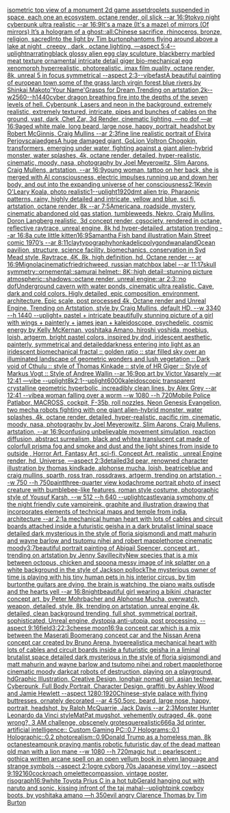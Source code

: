 [isometric top view of a monument 2d game asset](https://www.ebank.nz/aiartgenerator?category=isometric%2520top%2520view%2520of%2520a%2520monument%25202d%2520game%2520asset)[droplets suspended in space, each one an ecosystem, octane render, oil slick --ar 16:9](https://www.ebank.nz/aiartgenerator?category=droplets%2520suspended%2520in%2520space%2C%2520each%2520one%2520an%2520ecosystem%2C%2520octane%2520render%2C%2520oil%2520slick%2520--ar%252016%3A9)[tokyo night cyberpunk ultra realistic --ar 16:9](https://www.ebank.nz/aiartgenerator?category=tokyo%2520night%2520cyberpunk%2520ultra%2520realistic%2520--ar%252016%3A9)[It's a maze (It's a maze) of mirrors (Of mirrors) It’s a hologram of a ghost](https://www.ebank.nz/aiartgenerator?category=It%27s%2520a%2520maze%2520%28It%27s%2520a%2520maze%29%2520of%2520mirrors%2520%28Of%2520mirrors%29%2520It%E2%80%99s%2520a%2520hologram%2520of%2520a%2520ghost)[::](https://www.ebank.nz/aiartgenerator?category=%3A%3A)[all:Chinese sacrifice, rhinoceros, bronze, religion, sacred](https://www.ebank.nz/aiartgenerator?category=all%3AChinese%2520sacrifice%2C%2520rhinoceros%2C%2520bronze%2C%2520religion%2C%2520sacred)[Into the light by Tim burton](https://www.ebank.nz/aiartgenerator?category=Into%2520the%2520light%2520by%2520Tim%2520burton)[phantoms flying around above a lake at night , creepy , dark , octane lighting, —aspect 5:4](https://www.ebank.nz/aiartgenerator?category=phantoms%2520flying%2520around%2520above%2520a%2520lake%2520at%2520night%2520%2C%2520creepy%2520%2C%2520dark%2520%2C%2520octane%2520lighting%2C%2520%E2%80%94aspect%25205%3A4)[--uplight](https://www.ebank.nz/aiartgenerator?category=--uplight)[narrating](https://www.ebank.nz/aiartgenerator?category=narrating)[black glossy alien egg clay sculpture, blackberry marbled meat texture ornamental intricate detail giger bio-mechanical  egg xenomorph  hyperrealistic, photorealistic, imax film quality, octane render, 8k, unreal 5 in focus symmetrical --aspect 2:3](https://www.ebank.nz/aiartgenerator?category=black%2520glossy%2520alien%2520egg%2520clay%2520sculpture%2C%2520blackberry%2520marbled%2520meat%2520texture%2520ornamental%2520intricate%2520detail%2520giger%2520bio-mechanical%2520%2520egg%2520xenomorph%2520%2520hyperrealistic%2C%2520photorealistic%2C%2520imax%2520film%2520quality%2C%2520octane%2520render%2C%25208k%2C%2520unreal%25205%2520in%2520focus%2520symmetrical%2520--aspect%25202%3A3)[--vibefast](https://www.ebank.nz/aiartgenerator?category=--vibefast)[A beautiful painting of european town,some of the grass,larch virgin forest,blue rivers,by Shinkai Makoto'Your Name'Grasps for Dream,Trending on artstation,2k--w2560--h1440](https://www.ebank.nz/aiartgenerator?category=A%2520beautiful%2520painting%2520of%2520european%2520town%2Csome%2520of%2520the%2520grass%2Clarch%2520virgin%2520forest%2Cblue%2520rivers%2Cby%2520Shinkai%2520Makoto%27Your%2520Name%27Grasps%2520for%2520Dream%2CTrending%2520on%2520artstation%2C2k--w2560--h1440)[cyber dragon breathing fire into the depths of the seven levels of hell. Cyberpunk, Lasers and neon in the background, extremely realistic, extremely textured, intricate, pipes and bunches of cables on the ground, vast, dark ,Chet Zar, 3d Render, cinematic lighting, —no dof —ar 16:9](https://www.ebank.nz/aiartgenerator?category=cyber%2520dragon%2520breathing%2520fire%2520into%2520the%2520depths%2520of%2520the%2520seven%2520levels%2520of%2520hell.%2520Cyberpunk%2C%2520Lasers%2520and%2520neon%2520in%2520the%2520background%2C%2520extremely%2520realistic%2C%2520extremely%2520textured%2C%2520intricate%2C%2520pipes%2520and%2520bunches%2520of%2520cables%2520on%2520the%2520ground%2C%2520vast%2C%2520dark%2520%2CChet%2520Zar%2C%25203d%2520Render%2C%2520cinematic%2520lighting%2C%2520%E2%80%94no%2520dof%2520%E2%80%94ar%252016%3A9)[aged white male, long beard, large nose, happy, portrait, headshot by Robert McGinnis, Craig Mullins --ar 2:3](https://www.ebank.nz/aiartgenerator?category=aged%2520white%2520male%2C%2520long%2520beard%2C%2520large%2520nose%2C%2520happy%2C%2520portrait%2C%2520headshot%2520by%2520Robert%2520McGinnis%2C%2520Craig%2520Mullins%2520--ar%25202%3A3)[fine line realistic portrait of Elvira Perjovscaia](https://www.ebank.nz/aiartgenerator?category=fine%2520line%2520realistic%2520portrait%2520of%2520Elvira%2520Perjovscaia)[edges](https://www.ebank.nz/aiartgenerator?category=edges)[A huge damaged giant, GoLion Voltron Chogokin, transformers, emerging under water, fighting against a giant alien-hybrid monster, water splashes, 4k, octane render, detailed, hyper-realistic, cinematic, moody, nasa, photography by Joel Meyerowitz, Slim Aarons, Craig Mullens, artstation, --ar 16:9](https://www.ebank.nz/aiartgenerator?category=A%2520huge%2520damaged%2520giant%2C%2520GoLion%2520Voltron%2520Chogokin%2C%2520transformers%2C%2520emerging%2520under%2520water%2C%2520fighting%2520against%2520a%2520giant%2520alien-hybrid%2520monster%2C%2520water%2520splashes%2C%25204k%2C%2520octane%2520render%2C%2520detailed%2C%2520hyper-realistic%2C%2520cinematic%2C%2520moody%2C%2520nasa%2C%2520photography%2520by%2520Joel%2520Meyerowitz%2C%2520Slim%2520Aarons%2C%2520Craig%2520Mullens%2C%2520artstation%2C%2520--ar%252016%3A9)[young woman, tattoo on her back, she is merged with AI consciousness, electric impulses running up and down her body, and out into the expanding universe of her consciousness](https://www.ebank.nz/aiartgenerator?category=young%2520woman%2C%2520tattoo%2520on%2520her%2520back%2C%2520she%2520is%2520merged%2520with%2520AI%2520consciousness%2C%2520electric%2520impulses%2520running%2520up%2520and%2520down%2520her%2520body%2C%2520and%2520out%2520into%2520the%2520expanding%2520universe%2520of%2520her%2520consciousness)[2:1](https://www.ebank.nz/aiartgenerator?category=2%3A1)[Kevin O'Leary Koala, photo realistic](https://www.ebank.nz/aiartgenerator?category=Kevin%2520O%27Leary%2520Koala%2C%2520photo%2520realistic)[1](https://www.ebank.nz/aiartgenerator?category=1)[--uplight](https://www.ebank.nz/aiartgenerator?category=--uplight)[1920](https://www.ebank.nz/aiartgenerator?category=1920)[dmt alien trip, Pharaonic patterns, rainy, highly detailed and intricate, yellow and blue, sci fi, artstation, octane render, 8k --ar 7:5](https://www.ebank.nz/aiartgenerator?category=dmt%2520alien%2520trip%2C%2520Pharaonic%2520patterns%2C%2520rainy%2C%2520highly%2520detailed%2520and%2520intricate%2C%2520yellow%2520and%2520blue%2C%2520sci%2520fi%2C%2520artstation%2C%2520octane%2520render%2C%25208k%2520--ar%25207%3A5)[Americana, roadside, mystery, cinematic abandoned old gas station, tumbleweeds, Nekro, Craig Mullins, Doron Langberg realistic, 3d concept render, cgsociety, rendered in octane, reflective raytrace, unreal engine, 8k hd hyper-detailed, artstation trending --ar 16:8](https://www.ebank.nz/aiartgenerator?category=Americana%2C%2520roadside%2C%2520mystery%2C%2520cinematic%2520abandoned%2520old%2520gas%2520station%2C%2520tumbleweeds%2C%2520Nekro%2C%2520Craig%2520Mullins%2C%2520Doron%2520Langberg%2520realistic%2C%25203d%2520concept%2520render%2C%2520cgsociety%2C%2520rendered%2520in%2520octane%2C%2520reflective%2520raytrace%2C%2520unreal%2520engine%2C%25208k%2520hd%2520hyper-detailed%2C%2520artstation%2520trending%2520--ar%252016%3A8)[a cute little kitten](https://www.ebank.nz/aiartgenerator?category=a%2520cute%2520little%2520kitten)[16:9](https://www.ebank.nz/aiartgenerator?category=16%3A9)[Samantha Fish band illustration Main Street comic 1970’s --ar 8:11](https://www.ebank.nz/aiartgenerator?category=Samantha%2520Fish%2520band%2520illustration%2520Main%2520Street%2520comic%25201970%E2%80%99s%2520--ar%25208%3A11)[clay](https://www.ebank.nz/aiartgenerator?category=clay)[typography](https://www.ebank.nz/aiartgenerator?category=typography)[honkadelic](https://www.ebank.nz/aiartgenerator?category=honkadelic)[polygondwanaland](https://www.ebank.nz/aiartgenerator?category=polygondwanaland)[Ocean pavilion, structure, science facility, biomechanics, conservation in Syd Mead style, Raytrace, 4K, 8k, high definition, hd, Octane render -- ar 16:9](https://www.ebank.nz/aiartgenerator?category=Ocean%2520pavilion%2C%2520structure%2C%2520science%2520facility%2C%2520biomechanics%2C%2520conservation%2520in%2520Syd%2520Mead%2520style%2C%2520Raytrace%2C%25204K%2C%25208k%2C%2520high%2520definition%2C%2520hd%2C%2520Octane%2520render%2520--%2520ar%252016%3A9)[Mignola](https://www.ebank.nz/aiartgenerator?category=Mignola)[cinematic](https://www.ebank.nz/aiartgenerator?category=cinematic)[friedrich](https://www.ebank.nz/aiartgenerator?category=friedrich)[weed, russian matchbox label --ar 11:17](https://www.ebank.nz/aiartgenerator?category=weed%2C%2520russian%2520matchbox%2520label%2520--ar%252011%3A17)[skull symmetry::ornemental::samurai helmet:: 8K::high detail::stunning picture atmospheric::shadows::octane render, unreal engine::ar 2:3::no dof](https://www.ebank.nz/aiartgenerator?category=skull%2520symmetry%3A%3Aornemental%3A%3Asamurai%2520helmet%3A%3A%25208K%3A%3Ahigh%2520detail%3A%3Astunning%2520picture%2520atmospheric%3A%3Ashadows%3A%3Aoctane%2520render%2C%2520unreal%2520engine%3A%3Aar%25202%3A3%3A%3Ano%2520dof)[Underground cavern with water ponds, cinematic ultra realistic. Cave, dark and cold colors. Higly detailed, epic composition. environment, architecture. Epic scale, post processed 4k, Octane render and Unreal Engine. Trending on Artstation, style by Craig Mullins, default HD, --w 3340 --h 1440 --uplight](https://www.ebank.nz/aiartgenerator?category=Underground%2520cavern%2520with%2520water%2520ponds%2C%2520cinematic%2520ultra%2520realistic.%2520Cave%2C%2520dark%2520and%2520cold%2520colors.%2520Higly%2520detailed%2C%2520epic%2520composition.%2520environment%2C%2520architecture.%2520Epic%2520scale%2C%2520post%2520processed%25204k%2C%2520Octane%2520render%2520and%2520Unreal%2520Engine.%2520Trending%2520on%2520Artstation%2C%2520style%2520by%2520Craig%2520Mullins%2C%2520default%2520HD%2C%2520--w%25203340%2520--h%25201440%2520--uplight)[+ pastel +  intricate beautifully stunning picture of a girl with wings + painterly + james jean + kaleidoscope, psychedelic, cosmic energy by Kelly McKernan, yoshitaka Amano, hiroshi yoshida, moebius, loish, artgerm, bright pastel colors, inspired by dnd, iridescent aesthetic, painterly, symmetrical and detailed](https://www.ebank.nz/aiartgenerator?category=%2B%2520pastel%2520%2B%2520%2520intricate%2520beautifully%2520stunning%2520picture%2520of%2520a%2520girl%2520with%2520wings%2520%2B%2520painterly%2520%2B%2520james%2520jean%2520%2B%2520kaleidoscope%2C%2520psychedelic%2C%2520cosmic%2520energy%2520by%2520Kelly%2520McKernan%2C%2520yoshitaka%2520Amano%2C%2520hiroshi%2520yoshida%2C%2520moebius%2C%2520loish%2C%2520artgerm%2C%2520bright%2520pastel%2520colors%2C%2520inspired%2520by%2520dnd%2C%2520iridescent%2520aesthetic%2C%2520painterly%2C%2520symmetrical%2520and%2520detailed)[darkness entering into light as an iridescent biomechanical fractal  :: golden ratio :: star filled sky over an illuminated landscape of geometric wonders and lush vegetation :: Dark void of Cthulu :: style of Thomas Kinkade :: style of HR Giger :: Style of Markus Vogt :: Style of Andree Wallin --ar 16:9](https://www.ebank.nz/aiartgenerator?category=darkness%2520entering%2520into%2520light%2520as%2520an%2520iridescent%2520biomechanical%2520fractal%2520%2520%3A%3A%2520golden%2520ratio%2520%3A%3A%2520star%2520filled%2520sky%2520over%2520an%2520illuminated%2520landscape%2520of%2520geometric%2520wonders%2520and%2520lush%2520vegetation%2520%3A%3A%2520Dark%2520void%2520of%2520Cthulu%2520%3A%3A%2520style%2520of%2520Thomas%2520Kinkade%2520%3A%3A%2520style%2520of%2520HR%2520Giger%2520%3A%3A%2520Style%2520of%2520Markus%2520Vogt%2520%3A%3A%2520Style%2520of%2520Andree%2520Wallin%2520--ar%252016%3A9)[op art by Victor Vasarely —ar 12:41 —vibe --uplight](https://www.ebank.nz/aiartgenerator?category=op%2520art%2520by%2520Victor%2520Vasarely%2520%E2%80%94ar%252012%3A41%2520%E2%80%94vibe%2520--uplight)[8k](https://www.ebank.nz/aiartgenerator?category=8k)[2:1](https://www.ebank.nz/aiartgenerator?category=2%3A1)[--uplight](https://www.ebank.nz/aiartgenerator?category=--uplight)[6000](https://www.ebank.nz/aiartgenerator?category=6000)[kaleidoscopic transparent crystalline geometric hyperbolic, increadibly clean lines, by Alex Grey --ar 12:41 --vibe](https://www.ebank.nz/aiartgenerator?category=kaleidoscopic%2520transparent%2520crystalline%2520geometric%2520hyperbolic%2C%2520increadibly%2520clean%2520lines%2C%2520by%2520Alex%2520Grey%2520--ar%252012%3A41%2520--vibe)[a woman falling over a worm --w 1080 --h 720](https://www.ebank.nz/aiartgenerator?category=a%2520woman%2520falling%2520over%2520a%2520worm%2520--w%25201080%2520--h%2520720)[Mobile Police Patlabor, MACROSS, cockpit, F-35b, roll nozzles, Neon Genesis Evangelion, two mecha robots fighting with one giant alien-hybrid monster, water splashes, 4k, octane render, detailed, hyper-realistic, pacific rim, cinematic, moody, nasa, photography by Joel Meyerowitz, Slim Aarons, Craig Mullens, artstation, --ar 16:9](https://www.ebank.nz/aiartgenerator?category=Mobile%2520Police%2520Patlabor%2C%2520MACROSS%2C%2520cockpit%2C%2520F-35b%2C%2520roll%2520nozzles%2C%2520Neon%2520Genesis%2520Evangelion%2C%2520two%2520mecha%2520robots%2520fighting%2520with%2520one%2520giant%2520alien-hybrid%2520monster%2C%2520water%2520splashes%2C%25204k%2C%2520octane%2520render%2C%2520detailed%2C%2520hyper-realistic%2C%2520pacific%2520rim%2C%2520cinematic%2C%2520moody%2C%2520nasa%2C%2520photography%2520by%2520Joel%2520Meyerowitz%2C%2520Slim%2520Aarons%2C%2520Craig%2520Mullens%2C%2520artstation%2C%2520--ar%252016%3A9)[confusing unbelievable movement simulation, reaction diffusion, abstract surrealism, black and white](https://www.ebank.nz/aiartgenerator?category=confusing%2520unbelievable%2520movement%2520simulation%2C%2520reaction%2520diffusion%2C%2520abstract%2520surrealism%2C%2520black%2520and%2520white)[a translucent cat made of colorfull prisma fog and smoke and dust and the light shines from inside to outside , Horror Art, Fantasy Art, sci-fi, Concept Art, realistic , unreal Engine render, hd, Universe, —aspect 2:3](https://www.ebank.nz/aiartgenerator?category=a%2520translucent%2520cat%2520made%2520of%2520colorfull%2520prisma%2520fog%2520and%2520smoke%2520and%2520dust%2520and%2520the%2520light%2520shines%2520from%2520inside%2520to%2520outside%2520%2C%2520Horror%2520Art%2C%2520Fantasy%2520Art%2C%2520sci-fi%2C%2520Concept%2520Art%2C%2520realistic%2520%2C%2520unreal%2520Engine%2520render%2C%2520hd%2C%2520Universe%2C%2520%E2%80%94aspect%25202%3A3)[detailed](https://www.ebank.nz/aiartgenerator?category=detailed)[3d pear, renowned character illustration by thomas kindkade, alphonse mucha, loish, beatriceblue and craig mullins, sparth, ross tran, rossdraws, artgerm, trending on artstation, --w 750 --h 750](https://www.ebank.nz/aiartgenerator?category=3d%2520pear%2C%2520renowned%2520character%2520illustration%2520by%2520thomas%2520kindkade%2C%2520alphonse%2520mucha%2C%2520loish%2C%2520beatriceblue%2520and%2520craig%2520mullins%2C%2520sparth%2C%2520ross%2520tran%2C%2520rossdraws%2C%2520artgerm%2C%2520trending%2520on%2520artstation%2C%2520--w%2520750%2520--h%2520750)[paint](https://www.ebank.nz/aiartgenerator?category=paint)[three-quarter view kodachrome portrait photo of insect creature with bumblebee-like features, roman style costume, photographic style of Yousuf Karsh, --w 512 --h 640 --uplight](https://www.ebank.nz/aiartgenerator?category=three-quarter%2520view%2520kodachrome%2520portrait%2520photo%2520of%2520insect%2520creature%2520with%2520bumblebee-like%2520features%2C%2520roman%2520style%2520costume%2C%2520photographic%2520style%2520of%2520Yousuf%2520Karsh%2C%2520--w%2520512%2520--h%2520640%2520--uplight)[castlevania symphony of the night friendly cute vampire](https://www.ebank.nz/aiartgenerator?category=castlevania%2520symphony%2520of%2520the%2520night%2520friendly%2520cute%2520vampire)[ink, graphite and illustration drawing that incorporates elements of technical maps and temple from india, architecture --ar 2:1](https://www.ebank.nz/aiartgenerator?category=ink%2C%2520graphite%2520and%2520illustration%2520drawing%2520that%2520incorporates%2520elements%2520of%2520technical%2520maps%2520and%2520temple%2520from%2520india%2C%2520architecture%2520--ar%25202%3A1)[a mechanical human heart with lots of cables and circuit boards attached inside a futuristic geisha in a dark brutalist liminal space detailed dark mysterious in the style of floria sigismondi and matt mahurin and wayne barlow and tsutomu nihei and robert mapplethorpe cinematic moody](https://www.ebank.nz/aiartgenerator?category=a%2520mechanical%2520human%2520heart%2520with%2520lots%2520of%2520cables%2520and%2520circuit%2520boards%2520attached%2520inside%2520a%2520futuristic%2520geisha%2520in%2520a%2520dark%2520brutalist%2520liminal%2520space%2520detailed%2520dark%2520mysterious%2520in%2520the%2520style%2520of%2520floria%2520sigismondi%2520and%2520matt%2520mahurin%2520and%2520wayne%2520barlow%2520and%2520tsutomu%2520nihei%2520and%2520robert%2520mapplethorpe%2520cinematic%2520moody)[3:7](https://www.ebank.nz/aiartgenerator?category=3%3A7)[beautiful portrait painting of Abigail Spencer, concept art , trending on artstation by Jenny Saville](https://www.ebank.nz/aiartgenerator?category=beautiful%2520portrait%2520painting%2520of%2520Abigail%2520Spencer%2C%2520concept%2520art%2520%2C%2520trending%2520on%2520artstation%2520by%2520Jenny%2520Saville)[city](https://www.ebank.nz/aiartgenerator?category=city)[New species that is a mix between  octopus, chicken and spoon](https://www.ebank.nz/aiartgenerator?category=New%2520species%2520that%2520is%2520a%2520mix%2520between%2520%2520octopus%2C%2520chicken%2520and%2520spoon)[a messy image of ink splatter on a white background in the style of Jackson pollock](https://www.ebank.nz/aiartgenerator?category=a%2520messy%2520image%2520of%2520ink%2520splatter%2520on%2520a%2520white%2520background%2520in%2520the%2520style%2520of%2520Jackson%2520pollock)[The mysterious owner of time is playing with his tiny human pets in his interior circus, by tim burton](https://www.ebank.nz/aiartgenerator?category=The%2520mysterious%2520owner%2520of%2520time%2520is%2520playing%2520with%2520his%2520tiny%2520human%2520pets%2520in%2520his%2520interior%2520circus%2C%2520by%2520tim%2520burton)[the guitars are dying, the brain is watching, the piano waits outisde and the hearts yell --ar 16:8](https://www.ebank.nz/aiartgenerator?category=the%2520guitars%2520are%2520dying%2C%2520the%2520brain%2520is%2520watching%2C%2520the%2520piano%2520waits%2520outisde%2520and%2520the%2520hearts%2520yell%2520--ar%252016%3A8)[night](https://www.ebank.nz/aiartgenerator?category=night)[beautiful girl wearing a bikini ,character concept art, by Peter Mohrbacher and Alphonse Mucha, overwatch, weapon, detailed, style, 8k, trending on artstation, unreal engine 4k, detailed, clean background trending, full shot, symmetrical portrait, sophisticated, Unreal engine, dystopia,anti-utopia, post processing, --aspect 9:16](https://www.ebank.nz/aiartgenerator?category=beautiful%2520girl%2520wearing%2520a%2520bikini%2520%2Ccharacter%2520concept%2520art%2C%2520by%2520Peter%2520Mohrbacher%2520and%2520Alphonse%2520Mucha%2C%2520overwatch%2C%2520weapon%2C%2520detailed%2C%2520style%2C%25208k%2C%2520trending%2520on%2520artstation%2C%2520unreal%2520engine%25204k%2C%2520detailed%2C%2520clean%2520background%2520trending%2C%2520full%2520shot%2C%2520symmetrical%2520portrait%2C%2520sophisticated%2C%2520Unreal%2520engine%2C%2520dystopia%2Canti-utopia%2C%2520post%2520processing%2C%2520--aspect%25209%3A16)[field](https://www.ebank.nz/aiartgenerator?category=field)[3:2](https://www.ebank.nz/aiartgenerator?category=3%3A2)[2:3](https://www.ebank.nz/aiartgenerator?category=2%3A3)[cheese moon](https://www.ebank.nz/aiartgenerator?category=cheese%2520moon)[16:9](https://www.ebank.nz/aiartgenerator?category=16%3A9)[a concept car which is a mix between the Maserati Boomerang concept car and the Nissan Arena concept car created by Bruno Arena, hyperealistic](https://www.ebank.nz/aiartgenerator?category=a%2520concept%2520car%2520which%2520is%2520a%2520mix%2520between%2520the%2520Maserati%2520Boomerang%2520concept%2520car%2520and%2520the%2520Nissan%2520Arena%2520concept%2520car%2520created%2520by%2520Bruno%2520Arena%2C%2520hyperealistic)[a mechanical heart with lots of cables and circuit boards inside a futuristic geisha in a liminal brutalist space detailed dark mysterious in the style of floria sigismondi and matt mahurin and wayne barlow and tsutomo nihei and robert mapplethorpe cinematic moody dark](https://www.ebank.nz/aiartgenerator?category=a%2520mechanical%2520heart%2520with%2520lots%2520of%2520cables%2520and%2520circuit%2520boards%2520inside%2520a%2520futuristic%2520geisha%2520in%2520a%2520liminal%2520brutalist%2520space%2520detailed%2520dark%2520mysterious%2520in%2520the%2520style%2520of%2520floria%2520sigismondi%2520and%2520matt%2520mahurin%2520and%2520wayne%2520barlow%2520and%2520tsutomo%2520nihei%2520and%2520robert%2520mapplethorpe%2520cinematic%2520moody%2520dark)[cat robots of destruction, playing on a playground, hd](https://www.ebank.nz/aiartgenerator?category=cat%2520robots%2520of%2520destruction%2C%2520playing%2520on%2520a%2520playground%2C%2520hd)[Graphic Illustration, Creative Design, longhair nomad girl, asian techwear, Cyberpunk, Full Body Portrait, Character Design, graffiti, by Ashley Wood and Jamie Hewlett --aspect 1280:1920](https://www.ebank.nz/aiartgenerator?category=Graphic%2520Illustration%2C%2520Creative%2520Design%2C%2520longhair%2520nomad%2520girl%2C%2520asian%2520techwear%2C%2520Cyberpunk%2C%2520Full%2520Body%2520Portrait%2C%2520Character%2520Design%2C%2520graffiti%2C%2520by%2520Ashley%2520Wood%2520and%2520Jamie%2520Hewlett%2520--aspect%25201280%3A1920)[Chinese-style palace with flying buttresses, ornately decorated --ar 4:5](https://www.ebank.nz/aiartgenerator?category=Chinese-style%2520palace%2520with%2520flying%2520buttresses%2C%2520ornately%2520decorated%2520--ar%25204%3A5)[0.5](https://www.ebank.nz/aiartgenerator?category=0.5)[orc, beard, large nose, happy, portrait, headshot, by  Ralph McQuarrie, Jack Davis --ar 2:3](https://www.ebank.nz/aiartgenerator?category=orc%2C%2520beard%2C%2520large%2520nose%2C%2520happy%2C%2520portrait%2C%2520headshot%2C%2520by%2520%2520Ralph%2520McQuarrie%2C%2520Jack%2520Davis%2520--ar%25202%3A3)[Monster Hunter Leonardo da Vinci style](https://www.ebank.nz/aiartgenerator?category=Monster%2520Hunter%2520Leonardo%2520da%2520Vinci%2520style)[MatPat mugshot, vehemently outraged, 4k, gone wrong?, 3 AM challenge, obscenely grotesque](https://www.ebank.nz/aiartgenerator?category=MatPat%2520mugshot%2C%2520vehemently%2520outraged%2C%25204k%2C%2520gone%2520wrong%3F%2C%25203%2520AM%2520challenge%2C%2520obscenely%2520grotesque)[realistic](https://www.ebank.nz/aiartgenerator?category=realistic)[666](https://www.ebank.nz/aiartgenerator?category=666)[a 3d printer, artificial intelligence:: Custom Gaming PC::0.7 Holograms::0.1 Holographic::0.2 photorealism::0.9](https://www.ebank.nz/aiartgenerator?category=a%25203d%2520printer%2C%2520artificial%2520intelligence%3A%3A%2520Custom%2520Gaming%2520PC%3A%3A0.7%2520Holograms%3A%3A0.1%2520Holographic%3A%3A0.2%2520photorealism%3A%3A0.9)[Donald Trump as a homeless man, 8k octane](https://www.ebank.nz/aiartgenerator?category=Donald%2520Trump%2520as%2520a%2520homeless%2520man%2C%25208k%2520octane)[steampunk praying mantis robotic futuristic day of the dead matte](https://www.ebank.nz/aiartgenerator?category=steampunk%2520praying%2520mantis%2520robotic%2520futuristic%2520day%2520of%2520the%2520dead%2520matte)[an old man with a lion mane --w 1080 --h 720](https://www.ebank.nz/aiartgenerator?category=an%2520old%2520man%2520with%2520a%2520lion%2520mane%2520--w%25201080%2520--h%2520720)[magic hut :: pearlescent :: gothic](https://www.ebank.nz/aiartgenerator?category=magic%2520hut%2520%3A%3A%2520pearlescent%2520%3A%3A%2520gothic)[a written arcane spell on an open vellum book in elven language and strange symbols --aspect 2:1](https://www.ebank.nz/aiartgenerator?category=a%2520written%2520arcane%2520spell%2520on%2520an%2520open%2520vellum%2520book%2520in%2520elven%2520language%2520and%2520strange%2520symbols%2520--aspect%25202%3A1)[ogre cyborg 70s Japanese vinyl toy --aspect 9:19](https://www.ebank.nz/aiartgenerator?category=ogre%2520cyborg%252070s%2520Japanese%2520vinyl%2520toy%2520--aspect%25209%3A19)[2160](https://www.ebank.nz/aiartgenerator?category=2160)[cockroach omelette](https://www.ebank.nz/aiartgenerator?category=cockroach%2520omelette)[compassion, vintage poster, risograph](https://www.ebank.nz/aiartgenerator?category=compassion%2C%2520vintage%2520poster%2C%2520risograph)[16:9](https://www.ebank.nz/aiartgenerator?category=16%3A9)[white Toyota Prius C in a hot tub](https://www.ebank.nz/aiartgenerator?category=white%2520Toyota%2520Prius%2520C%2520in%2520a%2520hot%2520tub)[Gerald hanging out with naruto and sonic, kissing infront of the taj mahal](https://www.ebank.nz/aiartgenerator?category=Gerald%2520hanging%2520out%2520with%2520naruto%2520and%2520sonic%2C%2520kissing%2520infront%2520of%2520the%2520taj%2520mahal)[--uplight](https://www.ebank.nz/aiartgenerator?category=--uplight)[pink cowboy boots, by yoshitaka amano —h 350](https://www.ebank.nz/aiartgenerator?category=pink%2520cowboy%2520boots%2C%2520by%2520yoshitaka%2520amano%2520%E2%80%94h%2520350)[evil angry Clarence Thomas by Tim Burton](https://www.ebank.nz/aiartgenerator?category=evil%2520angry%2520Clarence%2520Thomas%2520by%2520Tim%2520Burton)